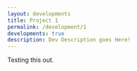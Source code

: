 ```yaml
---
layout: developments
title: Project 1
permalink: /development/1
developments: true
description: Dev Description goes Here!
---
```


<div>
	Testing this out.
</div>

